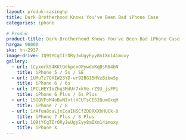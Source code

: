 ```yaml
---
layout: produk-casinghp
title: Dark Brotherhood Knows You've Been Bad iPhone Case
categories: iphone

# Produk
product-title: Dark Brotherhood Knows You've Been Bad iPhone Case
harga: 90000
sku: hn-2937
image-drive: 1Q9tYCgTIrORyJwUgyEyy8mIXm14imoxy
gallery:
  - url: 1CyxorkS4KKtQdkpcxOPywdoKqBsR64bN
    title: iPhone 5 / 5s / SE
  - url: 1UMuTz7OXIW23YD-ur92BG15HVzBibwSp
    title: iPhone 6 / 6s
  - url: 1PCLHEYIoZhq3MdUr7xkVe-rZ93_jsFPi
    title: iPhone 6 Plus / 6s Plus
  - url: 15GQVFoM4oBwNIvtlVCUTsCE52QumGxqH
    title: iPhone 7 / 8
  - url: 1rAfua8oaLjxEqaIHSCfZQDRXXhHUCk-O
    title: iPhone 7 Plus / 8 Plus
  - url: 1Q9tYCgTIrORyJwUgyEyy8mIXm14imoxy
    title: iPhone X
---
```

